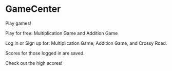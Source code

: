 # GameCenter
Play games!

Play for free: Multiplication Game and Addition Game

Log in or Sign up for: Multiplication Game, Addition Game, and Crossy Road.

Scores for those logged in are saved.

Check out the high scores!
